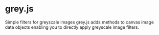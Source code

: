 grey.js
=======

Simple filters for greyscale images
grey.js adds methods to canvas image data objects enabling you to directly apply greyscale image filters.